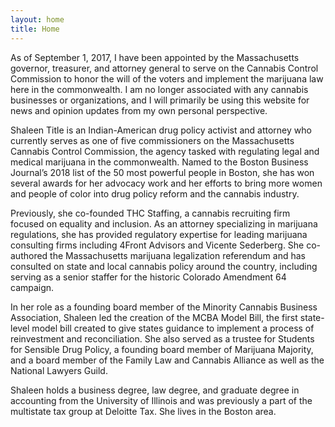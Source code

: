 ```yaml
---
layout: home
title: Home 
---
```

<div class="home__intro">
<div class="home__avatar"></div>
<p>As of September 1, 2017, I have been appointed by the Massachusetts governor, treasurer, and attorney general to serve on the Cannabis Control Commission to honor the will of the voters and implement the marijuana law here in the commonwealth. I am no longer associated with any cannabis businesses or organizations, and I will primarily be using this website for news and opinion updates from my own personal perspective.</p>
</div>
Shaleen Title is an Indian-American drug policy activist and attorney who currently serves as one of five commissioners on the Massachusetts Cannabis Control Commission, the agency tasked with regulating legal and medical marijuana in the commonwealth. Named to the Boston Business Journal’s 2018 list of the 50 most powerful people in Boston, she has won several awards for her advocacy work and her efforts to bring more women and people of color into drug policy reform and the cannabis industry.

Previously, she co-founded THC Staffing, a cannabis recruiting firm focused on equality and inclusion. As an attorney specializing in marijuana regulations, she has provided regulatory expertise for leading marijuana consulting firms including 4Front Advisors and Vicente Sederberg. She co-authored the Massachusetts marijuana legalization referendum and has consulted on state and local cannabis policy around the country, including serving as a senior staffer for the historic Colorado Amendment 64 campaign. 

In her role as a founding board member of the Minority Cannabis Business Association, Shaleen led the creation of the MCBA Model Bill, the first state-level model bill created to give states guidance to implement a process of reinvestment and reconciliation. She also served as a trustee for Students for Sensible Drug Policy, a founding board member of Marijuana Majority, and a board member of the Family Law and Cannabis Alliance as well as the National Lawyers Guild. 

Shaleen holds a business degree, law degree, and graduate degree in accounting from the University of Illinois and was previously a part of the multistate tax group at Deloitte Tax. She lives in the Boston area.